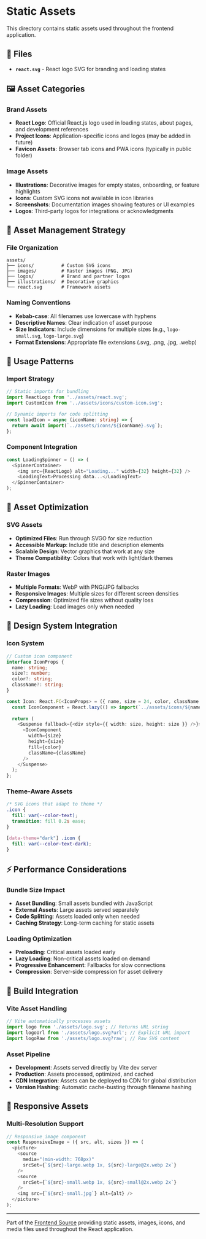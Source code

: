# Static Assets

This directory contains static assets used throughout the frontend application.

## 📁 Files

- **`react.svg`** - React logo SVG for branding and loading states

## 🖼️ Asset Categories

### Brand Assets
- **React Logo**: Official React.js logo used in loading states, about pages, and development references
- **Project Icons**: Application-specific icons and logos (may be added in future)
- **Favicon Assets**: Browser tab icons and PWA icons (typically in public folder)

### Image Assets
- **Illustrations**: Decorative images for empty states, onboarding, or feature highlights
- **Icons**: Custom SVG icons not available in icon libraries
- **Screenshots**: Documentation images showing features or UI examples
- **Logos**: Third-party logos for integrations or acknowledgments

## 🎯 Asset Management Strategy

### File Organization
```
assets/
├── icons/          # Custom SVG icons
├── images/         # Raster images (PNG, JPG)
├── logos/          # Brand and partner logos
├── illustrations/  # Decorative graphics
└── react.svg       # Framework assets
```

### Naming Conventions
- **Kebab-case**: All filenames use lowercase with hyphens
- **Descriptive Names**: Clear indication of asset purpose
- **Size Indicators**: Include dimensions for multiple sizes (e.g., `logo-small.svg`, `logo-large.svg`)
- **Format Extensions**: Appropriate file extensions (.svg, .png, .jpg, .webp)

## 🔧 Usage Patterns

### Import Strategy
```typescript
// Static imports for bundling
import ReactLogo from '../assets/react.svg';
import CustomIcon from '../assets/icons/custom-icon.svg';

// Dynamic imports for code splitting
const loadIcon = async (iconName: string) => {
  return await import(`../assets/icons/${iconName}.svg`);
};
```

### Component Integration
```typescript
const LoadingSpinner = () => (
  <SpinnerContainer>
    <img src={ReactLogo} alt="Loading..." width={32} height={32} />
    <LoadingText>Processing data...</LoadingText>
  </SpinnerContainer>
);
```

## 📐 Asset Optimization

### SVG Assets
- **Optimized Files**: Run through SVGO for size reduction
- **Accessible Markup**: Include title and description elements
- **Scalable Design**: Vector graphics that work at any size
- **Theme Compatibility**: Colors that work with light/dark themes

### Raster Images
- **Multiple Formats**: WebP with PNG/JPG fallbacks
- **Responsive Images**: Multiple sizes for different screen densities
- **Compression**: Optimized file sizes without quality loss
- **Lazy Loading**: Load images only when needed

## 🎨 Design System Integration

### Icon System
```typescript
// Custom icon component
interface IconProps {
  name: string;
  size?: number;
  color?: string;
  className?: string;
}

const Icon: React.FC<IconProps> = ({ name, size = 24, color, className }) => {
  const IconComponent = React.lazy(() => import(`../assets/icons/${name}.svg`));
  
  return (
    <Suspense fallback={<div style={{ width: size, height: size }} />}>
      <IconComponent 
        width={size} 
        height={size} 
        fill={color}
        className={className}
      />
    </Suspense>
  );
};
```

### Theme-Aware Assets
```css
/* SVG icons that adapt to theme */
.icon {
  fill: var(--color-text);
  transition: fill 0.2s ease;
}

[data-theme="dark"] .icon {
  fill: var(--color-text-dark);
}
```

## ⚡ Performance Considerations

### Bundle Size Impact
- **Asset Bundling**: Small assets bundled with JavaScript
- **External Assets**: Large assets served separately
- **Code Splitting**: Assets loaded only when needed
- **Caching Strategy**: Long-term caching for static assets

### Loading Optimization
- **Preloading**: Critical assets loaded early
- **Lazy Loading**: Non-critical assets loaded on demand
- **Progressive Enhancement**: Fallbacks for slow connections
- **Compression**: Server-side compression for asset delivery

## 🔗 Build Integration

### Vite Asset Handling
```typescript
// Vite automatically processes assets
import logo from './assets/logo.svg'; // Returns URL string
import logoUrl from './assets/logo.svg?url'; // Explicit URL import
import logoRaw from './assets/logo.svg?raw'; // Raw SVG content
```

### Asset Pipeline
- **Development**: Assets served directly by Vite dev server
- **Production**: Assets processed, optimized, and cached
- **CDN Integration**: Assets can be deployed to CDN for global distribution
- **Version Hashing**: Automatic cache-busting through filename hashing

## 📱 Responsive Assets

### Multi-Resolution Support
```typescript
// Responsive image component
const ResponsiveImage = ({ src, alt, sizes }) => (
  <picture>
    <source 
      media="(min-width: 768px)" 
      srcSet={`${src}-large.webp 1x, ${src}-large@2x.webp 2x`} 
    />
    <source 
      srcSet={`${src}-small.webp 1x, ${src}-small@2x.webp 2x`} 
    />
    <img src={`${src}-small.jpg`} alt={alt} />
  </picture>
);
```

---

Part of the [Frontend Source](../) providing static assets, images, icons, and media files used throughout the React application.